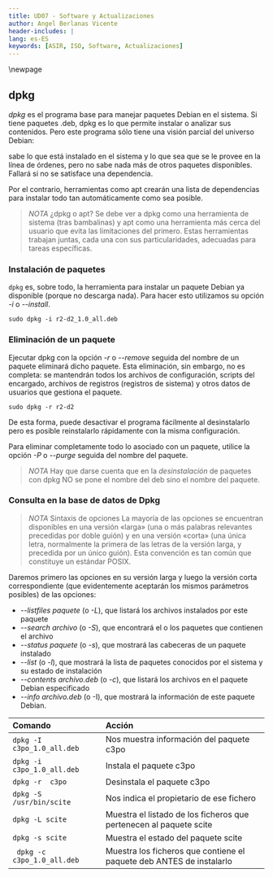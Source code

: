 ```yaml
---
title: UD07 - Software y Actualizaciones
author: Angel Berlanas Vicente
header-includes: |
lang: es-ES
keywords: [ASIR, ISO, Software, Actualizaciones]
---
```


\newpage
## dpkg

*dpkg* es el programa base para manejar paquetes Debian en el sistema.
Si tiene paquetes .deb, dpkg es lo que permite instalar o analizar sus contenidos.
Pero este programa sólo tiene una visión parcial del universo Debian:

sabe lo que está instalado en el sistema y lo que sea que se le provee en la línea de órdenes, pero no sabe nada más de otros paquetes disponibles.
Fallará si no se satisface una dependencia.

Por el contrario, herramientas como apt crearán una lista de dependencias para instalar todo tan automáticamente como sea posible.


> *NOTA* ¿dpkg o apt?
> Se debe ver a dpkg como una herramienta de sistema (tras bambalinas) y apt como una herramienta más cerca del usuario que evita las limitaciones del primero.
> Estas herramientas trabajan juntas, cada una con sus particularidades, adecuadas para tareas específicas.

### Instalación de paquetes

`dpkg` es, sobre todo, la herramienta para instalar un paquete Debian ya disponible (porque no descarga nada). 
Para hacer esto utilizamos su opción *-i* o *--install*. 

`sudo dpkg -i r2-d2_1.0_all.deb`
 
### Eliminación de un paquete

Ejecutar dpkg con la opción *-r* o *--remove* seguida del nombre de un paquete eliminará dicho paquete. 
Esta eliminación, sin embargo, no es completa: se mantendrán todos los archivos de configuración, scripts del encargado, 
archivos de registros (registros de sistema) y otros datos de usuarios que gestiona el paquete. 

`sudo dpkg -r r2-d2`

De esta forma, puede desactivar el programa fácilmente al desinstalarlo pero es posible reinstalarlo rápidamente con la misma configuración. 

Para eliminar completamente todo lo asociado con un paquete, utilice la opción *-P* o *--purge* seguida del nombre del paquete. 

>
> *NOTA* Hay que darse cuenta que en la *desinstalación* de paquetes con dpkg NO se pone el nombre del deb sino el nombre del paquete.
>

### Consulta en la base de datos de Dpkg 

> *NOTA* Sintaxis de opciones
> La mayoría de las opciones se encuentran disponibles en una versión «larga» (una o más palabras relevantes precedidas por doble guión) y en una versión «corta» (una única letra, normalmente la primera de las letras de la versión larga, y precedida por un único guión).
>Esta convención es tan común que constituye un estándar POSIX.

Daremos primero las opciones en su versión larga y luego la versión corta correspondiente
 (que evidentemente aceptarán los mismos parámetros posibles) de las opciones:

 * *--listfiles paquete* (o *-L*), que listará los archivos instalados por este paquete
 * *--search archivo* (o *-S*), que encontrará el o los paquetes que contienen el archivo
 * *--status paquete* (o *-s*), que mostrará las cabeceras de un paquete instalado
 * *--list* (o *-l*), que mostrará la lista de paquetes conocidos por el sistema y su estado de instalación
 * *--contents archivo.deb* (o *-c*), que listará los archivos en el paquete Debian especificado
 * *--info archivo.deb* (o -I), que mostrará la información de este paquete Debian. 
 

| Comando | Acción |
| :------|:------|
| `dpkg -I  c3po_1.0_all.deb` | Nos muestra información del paquete c3po| 
| `dpkg -i  c3po_1.0_all.deb` | Instala el paquete c3po| 
| `dpkg -r  c3po` | Desinstala el paquete c3po |
| `dpkg -S /usr/bin/scite`  | Nos indica el propietario de ese fichero |
| `dpkg -L scite` | Muestra el listado de los ficheros que pertenecen al paquete scite |
| `dpkg -s scite` | Muestra el estado del paquete scite |
|` dpkg -c c3po_1.0_all.deb` | Muestra los ficheros que contiene el paquete deb ANTES de instalarlo|
